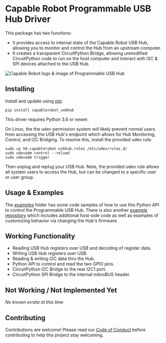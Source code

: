 # Capable Robot Programmable USB Hub Driver 

This package has two functions:

- It provides access to internal state of the Capable Robot USB Hub, allowing you to monitor and control the Hub from an upstream computer.
- It creates a transparent CircuitPython Bridge, allowing unmodified CircuitPython code to run on the host computer and interact with I2C & SPI devices attached to the USB Hub.

![Capable Robot logo & image of Programmable USB Hub](https://capablerobot.com/products/programmable-usb-hub/logo-usbhub-header.jpg "Capable Robot logo & image of Programmable USB Hub")

## Installing

Install and update using [pip](https://pip.pypa.io/en/stable/quickstart/):

	pip install capablerobot_usbhub

This driver requires Python 3.6 or newer.

On Linux, the the udev permission system will likely prevent normal users from accessing the USB Hub's endpoint which allows for Hub Monitoring, Control, and I2C Bridging.  To resolve this, install the provided udev rule:

```
sudo cp 50-capablerobot-usbhub.rules /etc/udev/rules.d/
sudo udevadm control --reload
sudo udevadm trigger
```

Then unplug and replug your USB Hub.  Note, the provided udev rule allows all system users to access the Hub, but can be changed to a specific user or user group.

## Usage & Examples

The [examples](https://github.com/CapableRobot/CapableRobot_USBHub_Driver/tree/master/examples) folder has some code samples of how to use this Python API to control the Programmable USB Hub.  There is also another [example repository](https://github.com/CapableRobot/CapableRobot_USBHub_CircuitPython_Examples) which includes additional host-side code as well as examples of customizing behavior via changing the Hub's firmware.

## Working Functionality

- Reading USB Hub registers over USB and decoding of register data.
- Writing USB Hub registers over USB.
- Reading & writing I2C data thru the Hub.
- Python API to control and read the two GPIO pins.
- CircuitPython I2C Bridge to the rear I2C1 port.  
- CircuitPython SPI Bridge to the internal mikroBUS header.

## Not Working / Not Implemented Yet

_No known errata at this time_

## Contributing 

Contributions are welcome! Please read our 
[Code of Conduct](https://github.com/capablerobot/CapableRobot_CircuitPython_USBHub_Bridge/blob/master/CODE_OF_CONDUCT.md)
before contributing to help this project stay welcoming.
